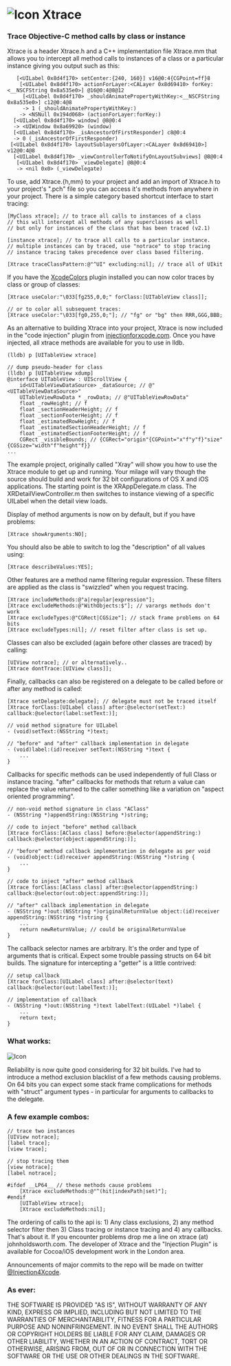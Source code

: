 # ![Icon](http://injectionforxcode.johnholdsworth.com/stethoscope.gif)  Xtrace

### Trace Objective-C method calls by class or instance

Xtrace is a header Xtrace.h and a C++ implementation file Xtrace.mm that allows
you to intercept all method calls to instances of a class or a particular instance
giving you output such as this:

	   [<UILabel 0x8d4f170> setCenter:{240, 160}] v16@0:4{CGPoint=ff}8
		[<UILabel 0x8d4f170> actionForLayer:<CALayer 0x8d69410> forKey:<__NSCFString 0x8a535e0>] @16@0:4@8@12
		 [<UILabel 0x8d4f170> _shouldAnimatePropertyWithKey:<__NSCFString 0x8a535e0>] c12@0:4@8
		 -> 1 (_shouldAnimatePropertyWithKey:)
		-> <NSNull 0x194d068> (actionForLayer:forKey:)
	  [<UILabel 0x8d4f170> window] @8@0:4
	  -> <UIWindow 0x8a69920> (window)
	  [<UILabel 0x8d4f170> _isAncestorOfFirstResponder] c8@0:4
	  -> 0 (_isAncestorOfFirstResponder)
	 [<UILabel 0x8d4f170> layoutSublayersOfLayer:<CALayer 0x8d69410>] v12@0:4@8
	  [<UILabel 0x8d4f170> _viewControllerToNotifyOnLayoutSubviews] @8@0:4
	   [<UILabel 0x8d4f170> _viewDelegate] @8@0:4
	   -> <nil 0x0> (_viewDelegate)

To use, add Xtrace.{h,mm} to your project and add an import of Xtrace.h to your
project's ".pch" file so you can access it's methods from anywhere in your project.
There is a simple category based shortcut interface to start tracing:

	[MyClass xtrace]; // to trace all calls to instances of a class
	// this will intercept all methods of any superclasses as well
    // but only for instances of the class that has been traced (v2.1)
	
	[instance xtrace]; // to trace all calls to a particular instance.
	// multiple instances can by traced, use "notrace" to stop tracing
    // instance tracing takes precedence over class based filtering.
    
    [Xtrace traceClassPattern:@"^UI" excluding:nil]; // trace all of UIkit

If you have the [XcodeColors](https://github.com/johnno1962/XcodeColors) plugin
installed you can now color traces by class or group of classes:

    [Xtrace useColor:"\033[fg255,0,0;" forClass:[UITableView class]];
    
    // or to color all subsequent traces:
    [Xtrace useColor:"\033[fg0,255,0;"]; // "fg" or "bg" then RRR,GGG,BBB;

As an alternative to building Xtrace into your project, Xtrace is now included
in the "code injection" plugin from [injectionforxcode.com](http://injectionforxcode.com).
Once you have injected, all xtrace methods are available for you to use in lldb.

    (lldb) p [UITableView xtrace]

    // dump pseudo-header for class
    (lldb) p [UITableView xdump]
    @interface UITableView : UIScrollView {
        id<UITableViewDataSource> _dataSource; // @"<UITableViewDataSource>"
        UITableViewRowData * _rowData; // @"UITableViewRowData"
        float _rowHeight; // f
        float _sectionHeaderHeight; // f
        float _sectionFooterHeight; // f
        float _estimatedRowHeight; // f
        float _estimatedSectionHeaderHeight; // f
        float _estimatedSectionFooterHeight; // f
        CGRect _visibleBounds; // {CGRect="origin"{CGPoint="x"f"y"f}"size"{CGSize="width"f"height"f}}
    ...

The example project, originally called "Xray" will show you how to use the Xtrace module
to get up and running. Your milage will vary though the source should build and work for 
32 bit configurations of OS X and iOS applications. The starting point is the
XRAppDelegate.m class. The XRDetailViewController.m then switches to instance viewing
of a specific UILabel when the detail view loads.

Display of method arguments is now on by default, but if you have problems:

	[Xtrace showArguments:NO];
	
You should also be able to switch to log the "description" of all values using:

	[Xtrace describeValues:YES];
	
Other features are a method name filtering regular expression. These filters
are applied as the class is "swizzled" when you request tracing.

	[Xtrace includeMethods:@"a|regular|expression"];
	[Xtrace excludeMethods:@"WithObjects:$"]; // varargs methods don't work
	[Xtrace excludeTypes:@"CGRect|CGSize"]; // stack frame problems on 64 bits
    [Xtrace excludeTypes:nil]; // reset filter after class is set up.

Classes can also be excluded (again before other classes are traced) by calling:

    [UIView notrace]; // or alternatively..
	[Xtrace dontTrace:[UIView class]];
    
Finally, callbacks can also be registered on a delegate to be called before or after any method is called:

    [Xtrace setDelegate:delegate]; // delegate must not be traced itself
    [Xtrace forClass:[UILabel class] after:@selector(setText:) callback:@selector(label:setText:)];

    // void method signature for UILabel
    - (void)setText:(NSString *)text;

    // "before" and "after" callback implementation in delegate
    - (void)label:(id)receiver setText:(NSString *)text {
        ...
    }
    
Callbacks for specific methods can be used independently of full Class or instance tracing.
"after" callbacks for methods that return a value can replace the value returned to the caller
something like a variation on "aspect oriented programming".

    // non-void method signature in class "AClass"
    - (NSString *)appendString:(NSString *)string;

    // code to inject "before" method callback
    [Xtrace forClass:[AClass class] before:@selector(appendString:) callback:@selector(object:appendString:)];

    // "before" method callback implementation in delegate as per void
    - (void)object:(id)receiver appendString:(NSString *)string {
        ...
    }

    // code to inject "after" method callback
    [Xtrace forClass:[AClass class] after:@selector(appendString:) callback:@selector(out:object:appendString:)];

    // "after" callback implementation in delegate
    - (NSString *)out:(NSString *)originalReturnValue object:(id)receiver appendString:(NSString *)string {
        ...
        return newReturnValue; // could be originalReturnValue
    }
    
The callback selector names are arbitrary. It's the order and type of arguments that is critical.
Expect some trouble passing structs on 64 bit builds. The signature for intercepting a "getter"
is a little contrived:

    // setup callback
    [Xtrace forClass:[UILabel class] after:@selector(text) callback:@selector(out:labelText:)];

    // implementation of callback
    - (NSString *)out:(NSString *)text labelText:(UILabel *)label {
        ...
        return text;
    }

### What works:

![Icon](http://injectionforxcode.johnholdsworth.com/xtrace.png?flush=2)

Reliability is now quite good considering for 32 bit builds. I've had to introduce
a method exclusion blacklist of a few methods causing problems. On 64 bits 
you can expect some stack frame complications for methods with "struct" argument 
types - in particular for arguments to callbacks to the delegate.

### A few example combos:

    // trace two instances
    [UIView notrace];
    [label trace];
    [view trace];

    // stop tracing them
    [view notrace];
    [label notrace];
    
    #ifdef __LP64__ // these methods cause problems
        [Xtrace excludeMethods:@"^(hit|indexPath|set)"];
    #endif
        [UITableView xtrace];
        [Xtrace excludeMethods:nil];

The ordering of calls to the api is: 1) Any class exclusions, 2) any method selector filter then
3) Class tracing or instance tracing and 4) any callbacks. That's about it. If you encounter 
problems drop me a line on xtrace (at) johnholdsworth.com. The developer of Xtrace and the
"Injection Plugin" is available for Cocoa/iOS development work in the London area.

Announcements of major commits to the repo will be made on twitter [@Injection4Xcode](https://twitter.com/#!/@Injection4Xcode).

### As ever:

THE SOFTWARE IS PROVIDED "AS IS", WITHOUT WARRANTY OF ANY KIND, EXPRESS OR IMPLIED, 
INCLUDING BUT NOT LIMITED TO THE WARRANTIES OF MERCHANTABILITY, FITNESS FOR A PARTICULAR 
PURPOSE AND NONINFRINGEMENT. IN NO EVENT SHALL THE AUTHORS OR COPYRIGHT HOLDERS BE LIABLE 
FOR ANY CLAIM, DAMAGES OR OTHER LIABILITY, WHETHER IN AN ACTION OF CONTRACT, TORT OR OTHERWISE, 
ARISING FROM, OUT OF OR IN CONNECTION WITH THE SOFTWARE OR THE USE OR OTHER DEALINGS IN THE SOFTWARE.
